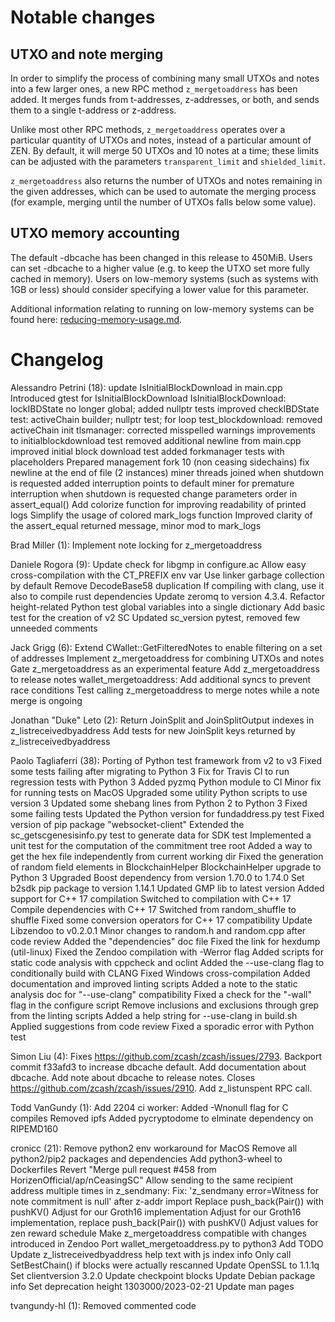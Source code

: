 Notable changes
===============

UTXO and note merging
---------------------

In order to simplify the process of combining many small UTXOs and notes into a
few larger ones, a new RPC method `z_mergetoaddress` has been added. It merges
funds from t-addresses, z-addresses, or both, and sends them to a single
t-address or z-address.

Unlike most other RPC methods, `z_mergetoaddress` operates over a particular
quantity of UTXOs and notes, instead of a particular amount of ZEN. By default,
it will merge 50 UTXOs and 10 notes at a time; these limits can be adjusted with
the parameters `transparent_limit` and `shielded_limit`.

`z_mergetoaddress` also returns the number of UTXOs and notes remaining in the
given addresses, which can be used to automate the merging process (for example,
merging until the number of UTXOs falls below some value).

UTXO memory accounting
----------------------

The default -dbcache has been changed in this release to 450MiB. Users can set -dbcache to a higher value (e.g. to keep the UTXO set more fully cached in memory). Users on low-memory systems (such as systems with 1GB or less) should consider specifying a lower value for this parameter.

Additional information relating to running on low-memory systems can be found here: [reducing-memory-usage.md](https://github.com/HorizenOfficial/zen/blob/master/doc/reducing-memory-usage.md).

Changelog
=========

Alessandro Petrini (18):
      update IsInitialBlockDownload in main.cpp
      Introduced gtest for IsInitialBlockDownload
      IsInitialBlockDownload: lockIBDState no longer global; added nullptr tests
      improved checkIBDState test: activeChain builder; nullptr test; for loop
      test_blockdownload: removed activeChain init
      tlsmanager: corrected misspelled warnings
      improvements to initialblockdownload test
      removed additional newline from main.cpp
      improved initial block download test
      added forkmanager tests with placeholders
      Prepared management fork 10 (non ceasing sidechains)
      fix newline at the end of file (2 instances)
      miner threads joined when shutdown is requested
      added interruption points to default miner for premature interruption when shutdown is requested
      change parameters order in assert_equal()
      Add colorize function for improving readability of printed logs
      Simplify the usage of colored mark_logs function
      Improved clarity of the assert_equal returned message, minor mod to mark_logs

Brad Miller (1):
      Implement note locking for z_mergetoaddress

Daniele Rogora (9):
      Update check for libgmp in configure.ac
      Allow easy cross-compilation with the CT_PREFIX env var
      Use linker garbage collection by default
      Remove DecodeBase58 duplication
      If compiling with clang, use it also to compile rust dependencies
      Update zeromq to version 4.3.4.
      Refactor height-related Python test global variables into a single dictionary
      Add basic test for the creation of v2 SC
      Updated sc_version pytest, removed few unneeded comments

Jack Grigg (6):
      Extend CWallet::GetFilteredNotes to enable filtering on a set of addresses
      Implement z_mergetoaddress for combining UTXOs and notes
      Gate z_mergetoaddress as an experimental feature
      Add z_mergetoaddress to release notes
      wallet_mergetoaddress: Add additional syncs to prevent race conditions
      Test calling z_mergetoaddress to merge notes while a note merge is ongoing

Jonathan "Duke" Leto (2):
      Return JoinSplit and JoinSplitOutput indexes in z_listreceivedbyaddress
      Add tests for new JoinSplit keys returned by z_listreceivedbyaddress

Paolo Tagliaferri (38):
      Porting of Python test framework from v2 to v3
      Fixed some tests failing after migrating to Python 3
      Fix for Travis CI to run regression tests with Python 3
      Added pyzmq Python module to CI
      Minor fix for running tests on MacOS
      Upgraded some utility Python scripts to use version 3
      Updated some shebang lines from Python 2 to Python 3
      Fixed some failing tests
      Updated the Python version for fundaddress.py test
      Fixed version of pip package "websocket-client"
      Extended the sc_getscgenesisinfo.py test to generate data for SDK test
      Implemented a unit test for the computation of the commitment tree root
      Added a way to get the hex file independently from current working dir
      Fixed the generation of random field elements in BlockchainHelper
      BlockchainHelper upgrade to Python 3
      Upgraded Boost dependency from version 1.70.0 to 1.74.0
      Set b2sdk pip package to version 1.14.1
      Updated GMP lib to latest version
      Added support for C++ 17 compilation
      Switched to compilation with C++ 17
      Compile dependencies with C++ 17
      Switched from random_shuffle to shuffle
      Fixed some conversion operators for C++ 17 compatibility
      Update Libzendoo to v0.2.0.1
      Minor changes to random.h and random.cpp after code review
      Added the "dependencies" doc file
      Fixed the link for hexdump (util-linux)
      Fixed the Zendoo compilation with -Werror flag
      Added scripts for static code analysis with cppcheck and oclint
      Added the --use-clang flag to conditionally build with CLANG
      Fixed Windows cross-compilation
      Added documentation and improved linting scripts
      Added a note to the static analysis doc for "--use-clang" compatibility
      Fixed a check for the "-wall" flag in the configure script
      Remove inclusions and exclusions through grep from the linting scripts
      Added a help string for --use-clang in build.sh
      Applied suggestions from code review
      Fixed a sporadic error with Python test

Simon Liu (4):
      Fixes https://github.com/zcash/zcash/issues/2793. Backport commit f33afd3 to increase dbcache default.
      Add documentation about dbcache.
      Add note about dbcache to release notes.
      Closes https://github.com/zcash/zcash/issues/2910. Add z_listunspent RPC call.

Todd VanGundy (1):
      Add 2204 ci worker: Added -Wnonull flag for C compiles Removed ipfs Added pycryptodome to elminate dependency on RIPEMD160

cronicc (21):
      Remove python2 env workaround for MacOS
      Remove all python2/pip2 packages and dependencies
      Add python3-wheel to Dockerfiles
      Revert "Merge pull request #458 from HorizenOfficial/ap/nCeasingSC"
      Allow sending to the same recipient address multiple times in z_sendmany:
      Fix: 'z_sendmany error=Witness for note commitment is null' after z-addr import
      Replace push_back(Pair()) with pushKV()
      Adjust for our Groth16 implementation
      Adjust for our Groth16 implementation, replace push_back(Pair()) with pushKV()
      Adjust values for zen reward schedule
      Make z_mergetoaddress compatible with changes introduced in Zendoo
      Port wallet_mergetoaddress.py to python3
      Add TODO
      Update z_listreceivedbyaddress help text with js index info
      Only call SetBestChain() if blocks were actually rescanned
      Update OpenSSL to 1.1.1q
      Set clientversion 3.2.0
      Update checkpoint blocks
      Update Debian package info
      Set deprecation height 1303000/2023-02-21
      Update man pages

tvangundy-hl (1):
      Removed commented code


